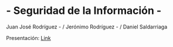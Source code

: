 # - Seguridad de la Información - 

Juan José Rodríguez - 
/ Jerónimo Rodríguez - 
/ Daniel Saldarriaga

Presentación: [Link](https://shorturl.at/npzT8)
